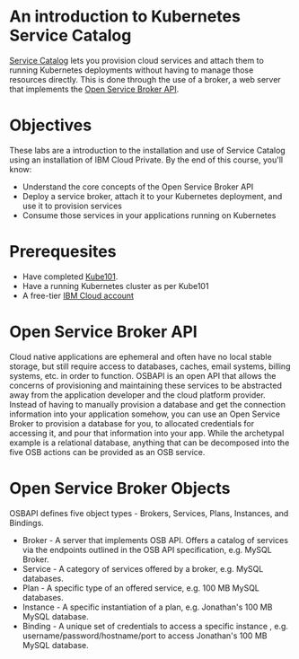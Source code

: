 # An introduction to Kubernetes Service Catalog

[Service Catalog](https://github.com/kubernetes-incubator/service-catalog) lets you provision cloud services and attach them to running Kubernetes deployments 
without having to manage those resources directly. This is done through the use of a broker, a web
server that implements the [Open Service Broker API](https://www.openservicebrokerapi.org/).

# Objectives
These labs are a introduction to the installation and use of Service Catalog using an installation of IBM Cloud Private. By the end of this course, you'll know:
* Understand the core concepts of the Open Service Broker API
* Deploy a service broker, attach it to your Kubernetes deployment, and use it to provision services
* Consume those services in your applications running on Kubernetes

# Prerequesites
* Have completed [Kube101](https://github.com/IBM/kube101/tree/master/workshop).
* Have a running Kubernetes cluster as per Kube101
* A free-tier [IBM Cloud account](https://console.bluemix.net/registration/)

# Open Service Broker API
Cloud native applications are ephemeral and often have no local stable storage, but still require access to databases, caches,
email systems, billing systems, etc. in order to function. OSBAPI is an open API that allows the concerns
of provisioning and maintaining these services to be abstracted away from the application developer and the cloud platform provider.
Instead of having to manually provision a database and get the connection information into your application somehow, you can
use an Open Service Broker to provision a database for you, to allocated credentials for accessing it, and pour that information into your app.
While the archetypal example is a relational database, anything that can be decomposed into the five OSB actions can be provided as an
OSB service. 

# Open Service Broker Objects
OSBAPI defines five object types - Brokers, Services, Plans, Instances, and Bindings.
* Broker - A server that implements OSB API. Offers a catalog of services via the endpoints outlined in the OSB API specification, e.g. MySQL Broker.
* Service - A category of services offered by a broker, e.g. MySQL databases.
* Plan - A specific type of an offered service, e.g. 100 MB MySQL databases.
* Instance - A specific instantiation of a plan, e.g. Jonathan's 100 MB MySQL database.
* Binding - A unique set of credentials to access a specific instance , e.g. username/password/hostname/port to access Jonathan's 100 MB MySQL database.
